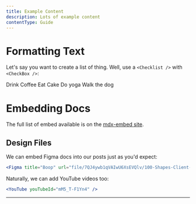 ```yaml
---
title: Example Content
description: Lots of example content
contentType: Guide
---
```


# Formatting Text

Let's say you want to create a list of thing. Well, use a `<Checklist />` with `<CheckBox />`:

<Checklist>
    <Checkbox isChecked>Drink Coffee</Checkbox>
    <Checkbox isChecked>Eat Cake</Checkbox>
    <Checkbox>Do yoga</Checkbox>
    <Checkbox>Walk the dog</Checkbox>
</Checklist>

# Embedding Docs

The full list of embed available is on the [mdx-embed site](https://www.mdx-embed.com/?path=/docs/components-figma--usage).


## Design Files

We can embed Figma docs into our posts just as you'd expect:

```jsx
<Figma title="Boop" url="file/7QJ4ywb1qVAIwU6XsEVQlv/100-Shapes-Client-Logos-SVG?node-id=0%3A1" />
```

<Figma title="Example Logo" url="file/7QJ4ywb1qVAIwU6XsEVQlv/100-Shapes-Client-Logos-SVG?node-id=0%3A1" />

Naturally, we can add YouTube videos too:

```jsx
<YouTube youTubeId="mM5_T-F1Yn4" />
```

<YouTube youTubeId="mM5_T-F1Yn4" />

---
